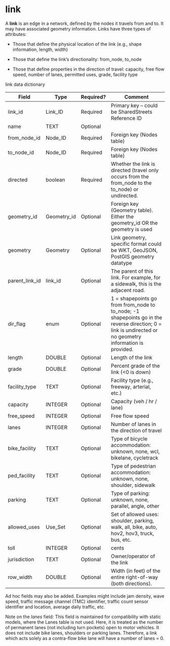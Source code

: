 # link

A **link** is an edge in a network, defined by the
nodes it travels from and to. It may have associated geometry information. Links have three
types of attributes:

  - Those that define the physical location of the link (e.g., shape information, length,
    width)

  - Those that define the link’s directionality: from\_node, to\_node

  - Those that define properties in the direction of travel: capacity,
    free flow speed, number of lanes, permitted uses, grade, facility type

link data dictionary

| Field                                   | Type                  | Required? | Comment                                                                                                                                                                       |
| --------------------------------------- | --------------------- | --------- | ----------------------------------------------------------------------------------------------------------------------------------------------------------------------------- |
| link_id | Link\_ID              | Required  | Primary key – could be SharedStreets Reference ID                                                                                                                             |
| name                                    | TEXT                  | Optional  |                                                                                                                                                                               |
| from\_node_id                              | Node\_ID            | Required  | Foreign key (Nodes table)                                                                                                                                                     |
| to\_node_id                                | Node\_ID            | Required  | Foreign key (Nodes table)                                                                                                                                                     |
| directed | boolean | Required | Whether the link is directed (travel only occurs from the from_node to the to_node) or undirected. |
| geometry_id | Geometry_id | Optional  | Foreign key (Geometry table). Either the geometry_id OR the geometry is used  |
| geometry                     | Geometry    | Optional  | Link geometry, specific format could be WKT, GeoJSON, PostGIS geometry datatype                              |
|parent_link_id | link_id | Optional | The parent of this link. For example, for a sidewalk, this is the adjacent road.
| dir\_flag                        | enum               | Optional  | 1 = shapepoints go from from_node to to_node;  -1 shapepoints go in the reverse direction; 0 = link is undirected or no geometry information is provided.                                               |
| length  |  DOUBLE | Optional  | Length of the link  |
| grade | DOUBLE  | Optional  |  Percent grade of the link (<0 is down) |
| facility_type | TEXT | Optional | Facility type (e.g., freeway, arterial, etc.) |
| capacity                                | INTEGER               | Optional  | Capacity (veh / hr / lane)                                                                                                                                                           |
| free_speed                               | INTEGER               | Optional  | Free flow speed                                                                                                                                                               |
| lanes                           | INTEGER               | Optional  | Number of lanes in the direction of travel                                                                                                                                       |
| bike_facility                            | TEXT                  | Optional  | Type of bicycle accommodation: unknown, none, wcl, bikelane, cycletrack                                                                                                       |
| ped_facility                             | TEXT                  | Optional  | Type of pedestrian accommodation: unknown, none, shoulder, sidewalk                                                                                                           |
| parking                                 | TEXT                  | Optional  | Type of parking: unknown, none, parallel, angle, other                                                                                                                        |
| allowed\_uses                           | Use\_Set              | Optional  | Set of allowed uses: shoulder, parking, walk, all, bike, auto, hov2, hov3, truck, bus, etc.                                                                                   |
| toll          | INTEGER       | Optional  | cents                                     |
| jurisdiction  | TEXT  | Optional  | Owner/operator of the link  |
| row_width | DOUBLE  | Optional  |  Width (in feet) of the entire right-of-way (both directions).  | 


Ad hoc fields may also be added. Examples might include jam density, wave speed, traffic message channel (TMC) identifier, traffic count sensor identifier and location, average daily traffic, etc. 

Note on the _lanes_ field: This field is maintained for compatibility with static models, where
    the Lanes table is not used. Here, it is treated as the number of
    permanent lanes (not including turn pockets) open to motor vehicles.  It does not include bike lanes, shoulders or parking lanes.
    Therefore, a link which acts solely as a contra-flow bike lane will
    have a number of lanes = 0.
